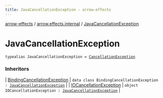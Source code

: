 ```yaml
---
title: JavaCancellationException - arrow-effects
---
```


[arrow-effects](../index.html) / [arrow.effects.internal](index.html) / [JavaCancellationException](./-java-cancellation-exception.html)

# JavaCancellationException

`typealias JavaCancellationException = `[`CancellationException`](http://docs.oracle.com/javase/6/docs/api/java/util/concurrent/CancellationException.html)

### Inheritors

| [BindingCancellationException](../arrow.effects.data.internal/-binding-cancellation-exception/index.html) | `data class BindingCancellationException : `[`JavaCancellationException`](./-java-cancellation-exception.html) |
| [IOCancellationException](../arrow.effects.data.internal/-i-o-cancellation-exception.html) | `object IOCancellationException : `[`JavaCancellationException`](./-java-cancellation-exception.html) |

